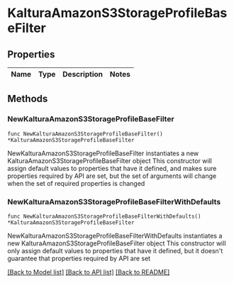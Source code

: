 # KalturaAmazonS3StorageProfileBaseFilter

## Properties

Name | Type | Description | Notes
------------ | ------------- | ------------- | -------------

## Methods

### NewKalturaAmazonS3StorageProfileBaseFilter

`func NewKalturaAmazonS3StorageProfileBaseFilter() *KalturaAmazonS3StorageProfileBaseFilter`

NewKalturaAmazonS3StorageProfileBaseFilter instantiates a new KalturaAmazonS3StorageProfileBaseFilter object
This constructor will assign default values to properties that have it defined,
and makes sure properties required by API are set, but the set of arguments
will change when the set of required properties is changed

### NewKalturaAmazonS3StorageProfileBaseFilterWithDefaults

`func NewKalturaAmazonS3StorageProfileBaseFilterWithDefaults() *KalturaAmazonS3StorageProfileBaseFilter`

NewKalturaAmazonS3StorageProfileBaseFilterWithDefaults instantiates a new KalturaAmazonS3StorageProfileBaseFilter object
This constructor will only assign default values to properties that have it defined,
but it doesn't guarantee that properties required by API are set


[[Back to Model list]](../README.md#documentation-for-models) [[Back to API list]](../README.md#documentation-for-api-endpoints) [[Back to README]](../README.md)


